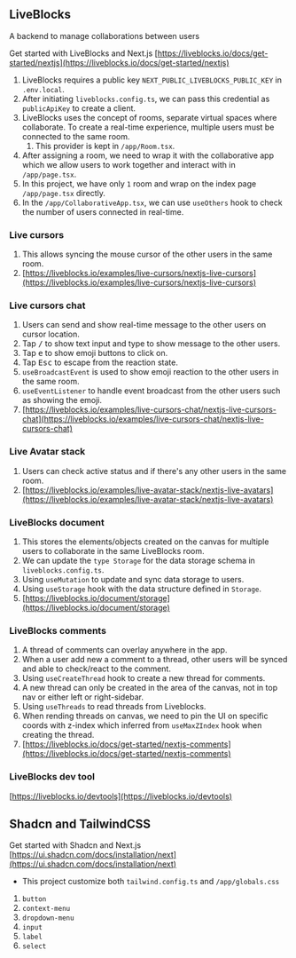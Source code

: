 ## LiveBlocks
A backend to manage collaborations between users

Get started with LiveBlocks and Next.js [https://liveblocks.io/docs/get-started/nextjs](https://liveblocks.io/docs/get-started/nextjs)

1. LiveBlocks requires a public key `NEXT_PUBLIC_LIVEBLOCKS_PUBLIC_KEY` in `.env.local`. 
2. After initiating `liveblocks.config.ts`, we can pass this credential as `publicApiKey` to create a client.
3. LiveBlocks uses the concept of rooms, separate virtual spaces where collaborate. To create a real-time experience, multiple users must be connected to the same room.
   1. This provider is kept in `/app/Room.tsx`. 
4. After assigning a room, we need to wrap it with the collaborative app which we allow users to work together and interact with in `/app/page.tsx`. 
5. In this project, we have only `1` room and wrap on the index page `/app/page.tsx` directly. 
6. In the `/app/CollaborativeApp.tsx`, we can use `useOthers` hook to check the number of users connected in real-time. 

### Live cursors

1. This allows syncing the mouse cursor of the other users in the same room. 
2. [https://liveblocks.io/examples/live-cursors/nextjs-live-cursors](https://liveblocks.io/examples/live-cursors/nextjs-live-cursors)

### Live cursors chat
1. Users can send and show real-time message to the other users on cursor location.
2. Tap <kbd>/</kbd> to show text input and type to show message to the other users.
3. Tap <kbd>e</kbd> to show emoji buttons to click on.
4. Tap <kbd>Esc</kbd> to escape from the reaction state. 
5. `useBroadcastEvent` is used to show emoji reaction to the other users in the same room. 
6. `useEventListener` to handle event broadcast from the other users such as showing the emoji. 
7. [https://liveblocks.io/examples/live-cursors-chat/nextjs-live-cursors-chat](https://liveblocks.io/examples/live-cursors-chat/nextjs-live-cursors-chat)

### Live Avatar stack
1. Users can check active status and if there's any other users in the same room.
2. [https://liveblocks.io/examples/live-avatar-stack/nextjs-live-avatars](https://liveblocks.io/examples/live-avatar-stack/nextjs-live-avatars)

### LiveBlocks document
1. This stores the elements/objects created on the canvas for multiple users to collaborate in the same LiveBlocks room. 
2. We can update the `type Storage` for the data storage schema in `liveblocks.config.ts`.
3. Using `useMutation` to update and sync data storage to users. 
4. Using `useStorage` hook with the data structure defined in `Storage`.
5. [https://liveblocks.io/document/storage](https://liveblocks.io/document/storage)

### LiveBlocks comments
1. A thread of comments can overlay anywhere in the app.
2. When a user add new a comment to a thread, other users will be synced and able to check/react to the comment.
3. Using `useCreateThread` hook to create a new thread for comments.
4. A new thread can only be created in the area of the canvas, not in top nav or either left or right-sidebar. 
5. Using `useThreads` to read threads from Liveblocks. 
6. When rending threads on canvas, we need to pin the UI on specific coords with z-index which inferred from `useMaxZIndex` hook when creating the thread. 
7. [https://liveblocks.io/docs/get-started/nextjs-comments](https://liveblocks.io/docs/get-started/nextjs-comments)

### LiveBlocks dev tool 

[https://liveblocks.io/devtools](https://liveblocks.io/devtools)

## Shadcn and TailwindCSS

Get started with Shadcn and Next.js [https://ui.shadcn.com/docs/installation/next](https://ui.shadcn.com/docs/installation/next)

- This project customize both `tailwind.config.ts` and `/app/globals.css`

1. `button`
2. `context-menu`
3. `dropdown-menu`
4. `input`
5. `label`
6. `select`
